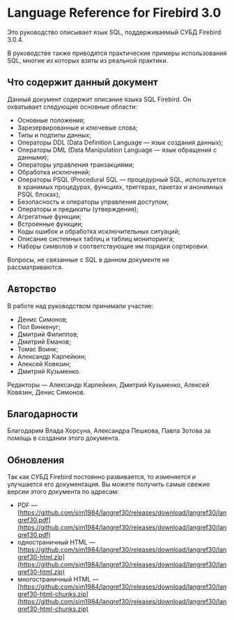 # Language Reference for Firebird 3.0

Это руководство описывает язык SQL, поддерживаемый СУБД Firebird 3.0.4.

В руководстве также приводятся практические примеры использования SQL, многие из которых взяты из реальной практики.

## Что содержит данный документ

Данный документ содержит описание языка SQL Firebird. Он охватывает следующие основные области:

* Основные положения;
* Зарезервированные и ключевые слова;
* Типы и подтипы данных;
* Операторы DDL (Data Definition Language — язык создания данных);
* Операторы DML (Data Manipulation Language — язык обращения с данными);
* Операторы управления транзакциями;
* Обработка исключений;
* Операторы PSQL (Procedural SQL — процедурный SQL, используется в хранимых процедурах, функциях, триггерах, пакетах и анонимных PSQL блоках);
* Безопасность и операторы управления доступом;
* Операторы и предикаты (утверждения);
* Агрегатные функции;
* Встроенные функции;
* Коды ошибок и обработка исключительных ситуаций;
* Описание системных таблиц и таблиц мониторинга;
* Наборы символов и соответствующие им порядки сортировки.

Вопросы, не связанные с SQL в данном документе не рассматриваются.

## Авторство

В работе над руководством принимали участие:

* Денис Симонов;
* Пол Винкенуг;
* Дмитрий Филиппов;
* Дмитрий Еманов;
* Томас Воинк;
* Александр Карпейкин;
* Алексей Ковязин;
* Дмитрий Кузьменко.

Редакторы — Александр Карпейкин, Дмитрий Кузьменко, Алексей Ковязин, Денис Симонов.

## Благодарности

Благодарим Влада Хорсуна, Александра Пешкова, Павла Зотова за помощь в создании этого документа.

## Обновления

Так как СУБД Firebird постоянно развивается, то изменяется и улучшается его документация. Вы можете получить самые свежие версии этого документа по адресам: 
* PDF — [https://github.com/sim1984/langref30/releases/download/langref30/langref30.pdf](https://github.com/sim1984/langref30/releases/download/langref30/langref30.pdf)
* одностраничный HTML — [https://github.com/sim1984/langref30/releases/download/langref30/langref30-html.zip](https://github.com/sim1984/langref30/releases/download/langref30/langref30-html.zip)
* многостраничный HTML — [https://github.com/sim1984/langref30/releases/download/langref30/langref30-html-chunks.zip](https://github.com/sim1984/langref30/releases/download/langref30/langref30-html-chunks.zip)

